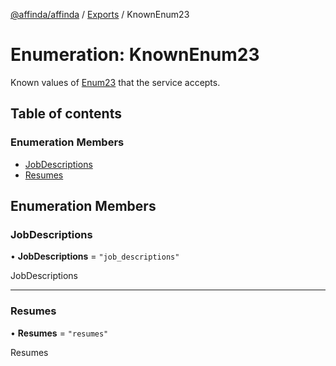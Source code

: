 [@affinda/affinda](../README.md) / [Exports](../modules.md) / KnownEnum23

# Enumeration: KnownEnum23

Known values of [Enum23](../modules.md#enum23) that the service accepts.

## Table of contents

### Enumeration Members

- [JobDescriptions](KnownEnum23.md#jobdescriptions)
- [Resumes](KnownEnum23.md#resumes)

## Enumeration Members

### JobDescriptions

• **JobDescriptions** = ``"job_descriptions"``

JobDescriptions

___

### Resumes

• **Resumes** = ``"resumes"``

Resumes
